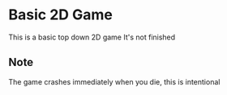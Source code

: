 # Basic 2D Game
This is a basic top down 2D game
It's not finished 

## Note
The game crashes immediately when you die, this is intentional